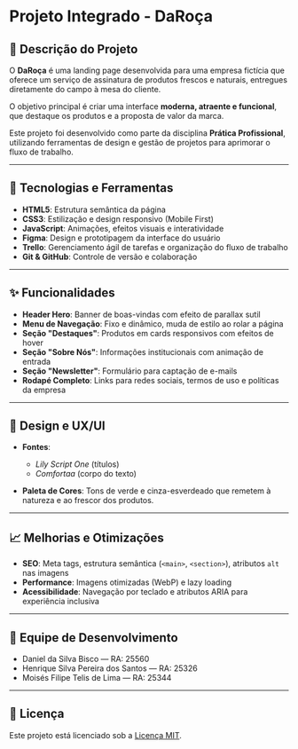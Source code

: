 # Projeto Integrado - DaRoça

## 🌿 Descrição do Projeto
O **DaRoça** é uma landing page desenvolvida para uma empresa fictícia que oferece um serviço de assinatura de produtos frescos e naturais, entregues diretamente do campo à mesa do cliente.  

O objetivo principal é criar uma interface **moderna, atraente e funcional**, que destaque os produtos e a proposta de valor da marca.  

Este projeto foi desenvolvido como parte da disciplina **Prática Profissional**, utilizando ferramentas de design e gestão de projetos para aprimorar o fluxo de trabalho.

---

## 🚀 Tecnologias e Ferramentas
- **HTML5**: Estrutura semântica da página  
- **CSS3**: Estilização e design responsivo (Mobile First)  
- **JavaScript**: Animações, efeitos visuais e interatividade  
- **Figma**: Design e prototipagem da interface do usuário  
- **Trello**: Gerenciamento ágil de tarefas e organização do fluxo de trabalho  
- **Git & GitHub**: Controle de versão e colaboração  

---

## ✨ Funcionalidades
- **Header Hero**: Banner de boas-vindas com efeito de parallax sutil  
- **Menu de Navegação**: Fixo e dinâmico, muda de estilo ao rolar a página  
- **Seção "Destaques"**: Produtos em cards responsivos com efeitos de hover  
- **Seção "Sobre Nós"**: Informações institucionais com animação de entrada  
- **Seção "Newsletter"**: Formulário para captação de e-mails  
- **Rodapé Completo**: Links para redes sociais, termos de uso e políticas da empresa  

---

## 🎨 Design e UX/UI
- **Fontes**:  
  - *Lily Script One* (títulos)  
  - *Comfortaa* (corpo do texto)  

- **Paleta de Cores**: Tons de verde e cinza-esverdeado que remetem à natureza e ao frescor dos produtos.  

---

## 📈 Melhorias e Otimizações
- **SEO**: Meta tags, estrutura semântica (`<main>`, `<section>`), atributos `alt` nas imagens  
- **Performance**: Imagens otimizadas (WebP) e lazy loading  
- **Acessibilidade**: Navegação por teclado e atributos ARIA para experiência inclusiva  

---

## 👥 Equipe de Desenvolvimento
- Daniel da Silva Bisco — RA: 25560  
- Henrique Silva Pereira dos Santos — RA: 25326  
- Moisés Filipe Telis de Lima — RA: 25344  

---

## 📄 Licença
Este projeto está licenciado sob a [Licença MIT](LICENSE).
